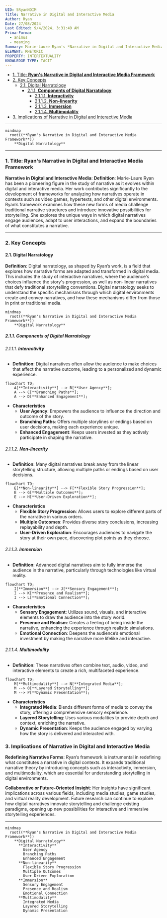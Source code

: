 ```yaml
---
UID: 5RyanNDIM
Title: Narrative in Digital and Interactive Media
Author: Ryan
Date: 27/08/2024
Last Edited: 9/4/2024, 3:31:49 AM
Prima-Forma:
  - animus
  - meaning
Summary: Marie-Laure Ryan's *Narrative in Digital and Interactive Media* framework explores how digital narratives, such as video games and hypertexts, challenge traditional storytelling through interactivity, non-linearity, and immersion. Her work redefines narrative forms in digital environments and influences media and game studies by analyzing how user interactions shape narrative experiences.
ELEMENT: RHETORIC
PROPERTY: INTERTEXTUALITY
KNOWLEDGE TYPE: TACIT
---
```


- [1. Title: **Ryan's Narrative in Digital and Interactive Media Framework**](#1-title-ryans-narrative-in-digital-and-interactive-media-framework)
- [2. Key Concepts](#2-key-concepts)
  - [2.1. Digital Narratology](#21-digital-narratology)
    - [2.1.1. **Components of Digital Narratology**](#211-components-of-digital-narratology)
      - [2.1.1.1. **Interactivity**](#2111-interactivity)
      - [2.1.1.2. **Non-linearity**](#2112-non-linearity)
      - [2.1.1.3. **Immersion**](#2113-immersion)
      - [2.1.1.4. **Multimodality**](#2114-multimodality)
- [3. Implications of Narrative in Digital and Interactive Media](#3-implications-of-narrative-in-digital-and-interactive-media)

---

```mermaid
mindmap
  root((**Ryan's Narrative in Digital and Interactive Media Framework**))
    **Digital Narratology**
```

---

### 1. Title: **Ryan's Narrative in Digital and Interactive Media Framework**

**Narrative in Digital and Interactive Media**:
**Definition**: Marie-Laure Ryan has been a pioneering figure in the study of narrative as it evolves within digital and interactive media. Her work contributes significantly to the development of frameworks for analyzing how narratives operate in contexts such as video games, hypertexts, and other digital environments. Ryan’s framework examines how these new forms of media challenge traditional narrative structures and introduce innovative possibilities for storytelling. She explores the unique ways in which digital narratives engage audiences, adapt to user interactions, and expand the boundaries of what constitutes a narrative.

---

### 2. Key Concepts

#### 2.1. Digital Narratology

**Definition**:
Digital narratology, as shaped by Ryan’s work, is a field that explores how narrative forms are adapted and transformed in digital media. This includes the study of interactive narratives, where the audience's choices influence the story's progression, as well as non-linear narratives that defy traditional storytelling conventions. Digital narratology seeks to understand the specific mechanisms through which digital environments create and convey narratives, and how these mechanisms differ from those in print or traditional media.

```mermaid
mindmap
  root((**Ryan's Narrative in Digital and Interactive Media Framework**))
    **Digital Narratology**
```

##### 2.1.1. **Components of Digital Narratology**

###### 2.1.1.1. **Interactivity**

- **Definition**: Digital narratives often allow the audience to make choices that affect the narrative outcome, leading to a personalized and dynamic experience.

```mermaid
flowchart TD;
    A[**Interactivity**] --> B[**User Agency**];
    A --> C[**Branching Paths**];
    A --> D[**Enhanced Engagement**];
```

- **Characteristics**
  - **User Agency**: Empowers the audience to influence the direction and outcome of the story.
  - **Branching Paths**: Offers multiple storylines or endings based on user decisions, making each experience unique.
  - **Enhanced Engagement**: Keeps users invested as they actively participate in shaping the narrative.

###### 2.1.1.2. **Non-linearity**

- **Definition**: Many digital narratives break away from the linear storytelling structure, allowing multiple paths or endings based on user decisions.

```mermaid
flowchart TD;
    E[**Non-linearity**] --> F[**Flexible Story Progression**];
    E --> G[**Multiple Outcomes**];
    E --> H[**User-Driven Exploration**];
```

- **Characteristics**
  - **Flexible Story Progression**: Allows users to explore different parts of the narrative in various orders.
  - **Multiple Outcomes**: Provides diverse story conclusions, increasing replayability and depth.
  - **User-Driven Exploration**: Encourages audiences to navigate the story at their own pace, discovering plot points as they choose.

###### 2.1.1.3. **Immersion**

- **Definition**: Advanced digital narratives aim to fully immerse the audience in the narrative, particularly through technologies like virtual reality.

```mermaid
flowchart TD;
    I[**Immersion**] --> J[**Sensory Engagement**];
    I --> K[**Presence and Realism**];
    I --> L[**Emotional Connection**];
```

- **Characteristics**
  - **Sensory Engagement**: Utilizes sound, visuals, and interactive elements to draw the audience into the story world.
  - **Presence and Realism**: Creates a feeling of being inside the narrative, enhancing the experience through realistic simulations.
  - **Emotional Connection**: Deepens the audience’s emotional investment by making the narrative more lifelike and interactive.

###### 2.1.1.4. **Multimodality**

- **Definition**: These narratives often combine text, audio, video, and interactive elements to create a rich, multifaceted experience.

```mermaid
flowchart TD;
    M[**Multimodality**] --> N[**Integrated Media**];
    M --> O[**Layered Storytelling**];
    M --> P[**Dynamic Presentation**];
```

- **Characteristics**
  - **Integrated Media**: Blends different forms of media to convey the story, offering a comprehensive sensory experience.
  - **Layered Storytelling**: Uses various modalities to provide depth and context, enriching the narrative.
  - **Dynamic Presentation**: Keeps the audience engaged by varying how the story is delivered and interacted with.

### 3. Implications of Narrative in Digital and Interactive Media

**Redefining Narrative Forms**:
Ryan’s framework is instrumental in redefining what constitutes a narrative in digital contexts. It expands traditional narrative theory by introducing concepts such as interactivity, immersion, and multimodality, which are essential for understanding storytelling in digital environments.

**Collaborative or Future-Oriented Insight**:
Her insights have significant implications across various fields, including media studies, game studies, and virtual reality development. Future research can continue to explore how digital narratives innovate storytelling and challenge existing paradigms, opening up new possibilities for interactive and immersive storytelling experiences.

---

```mermaid
mindmap
  root((**Ryan's Narrative in Digital and Interactive Media Framework**))
    **Digital Narratology**
      **Interactivity**
        User Agency
        Branching Paths
        Enhanced Engagement
      **Non-linearity**
        Flexible Story Progression
        Multiple Outcomes
        User-Driven Exploration
      **Immersion**
        Sensory Engagement
        Presence and Realism
        Emotional Connection
      **Multimodality**
        Integrated Media
        Layered Storytelling
        Dynamic Presentation
```
